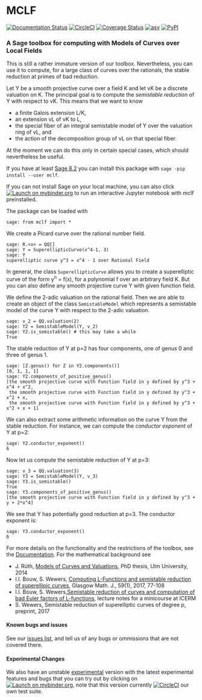 # MCLF

[![Documentation Status](https://readthedocs.org/projects/mclf/badge/)](https://mclf.readthedocs.io/?badge=latest)
[![CircleCI](https://circleci.com/gh/MCLF/mclf/tree/master.svg?style=svg)](https://circleci.com/gh/MCLF/mclf/tree/master)
[![Coverage Status](https://coveralls.io/repos/github/MCLF/mclf/badge.svg?branch=master)](https://coveralls.io/github/MCLF/mclf?branch=master)
[![asv](https://img.shields.io/badge/benchmarked%20by-asv-green.svg?style=flat)](https://mclf.github.io/mclf-asv)
[![PyPI](https://img.shields.io/pypi/v/nine.svg)](https://pypi.org/project/mclf/)

### A Sage toolbox for computing with **M**odels of **C**urves over **L**ocal **F**ields

This is still a rather immature version of our toolbox. Nevertheless, you can
use it to compute, for a large class of curves over the rationals, the stable
reduction at primes of bad reduction.

Let Y be a smooth projective curve over a field K and let vK be a discrete valuation on K.
The principal goal is to compute  the *semistable reduction* of Y with respect to vK.
This means that we want to know

* a finite Galois extension L/K,
* an extension vL of vK to L,
* the special fiber of an integral semistable model of Y over the valuation
  ring of vL, and
* the action of the decomposition group of vL on that special fiber.

At the moment we can do this only in certain special cases, which should
nevertheless be useful.

If you have at least [Sage 8.2](https://www.sagemath.org/) you can install this
package with `sage -pip install --user mclf`.

If you can not install Sage on your local machine, you can also click
[![Launch on mybinder.org](https://camo.githubusercontent.com/d57df63fab21897847014ebaec3e7f5f48951ad2/68747470733a2f2f626574612e6d7962696e6465722e6f72672f62616467652e737667)](https://mybinder.org/v2/gh/mclf/MCLF/master?filepath=example.ipynb)
to run an interactive Jupyter notebook with mclf preinstalled.

The package can be loaded with
```
sage: from mclf import *
```
We create a Picard curve over the rational number field.      
```
sage: R.<x> = QQ[]
sage: Y = SuperellipticCurve(x^4-1, 3)
sage: Y
superelliptic curve y^3 = x^4 - 1 over Rational Field
```
In general, the class `SuperellipticCurve` allows you to create a superelliptic curve of the form y<sup>n</sup> = f(x),
for a polynomial f over an arbitrary field K. But you can also define any smooth projective curve Y with given
function field.

We define the 2-adic valuation on the rational field. Then we are able to create an
object of the class `SemistableModel` which represents a semistable model of the curve Y with respect to the 2-adic
valuation.
```
sage: v_2 = QQ.valuation(2)
sage: Y2 = SemistableModel(Y, v_2)
sage: Y2.is_semistable() # this may take a while
True
```
The stable reduction of Y at p=2 has four components, one of genus 0 and
three of genus 1.
```
sage: [Z.genus() for Z in Y2.components()]
[0, 1, 1, 1]
sage: Y2.components_of_positive_genus()
[the smooth projective curve with Function field in y defined by y^3 + x^4 + x^2,
 the smooth projective curve with Function field in y defined by y^3 + x^2 + x,
 the smooth projective curve with Function field in y defined by y^3 + x^2 + x + 1]
```
We can also extract some arithmetic information on the curve Y from the stable reduction.
For instance, we can compute the *conductor exponent* of Y at p=2:
```
sage: Y2.conductor_exponent()
6
```
Now let us compute the semistable reduction of Y at p=3:
```
sage: v_3 = QQ.valuation(3)
sage: Y3 = SemistableModel(Y, v_3)
sage: Y3.is_semistable()
True
sage: Y3.components_of_positive_genus()
[the smooth projective curve with Function field in y defined by y^3 + y + 2*x^4]
```
We see that Y has potentially good reduction at p=3. The conductor exponent is:
```
sage: Y3.conductor_exponent()
6
```

For more details on the functionality and the restrictions of the toolbox, see the
[Documentation](https://mclf.readthedocs.io/en/latest/).
For the mathematical background see

* J. Rüth, [Models of Curves and Valuations](https://oparu.uni-ulm.de/xmlui/handle/123456789/3302), PhD thesis, Ulm University, 2014
* I.I. Bouw, S. Wewers, [Computing L-Functions and semistable reduction of superellipic curves](https://arxiv.org/abs/1211.4459?context=math.AG),
  Glasgow Math. J., 59(1), 2017, 77-108
* I.I. Bouw, S. Wewers,[Semistable reduction of curves and computation of bad Euler factors of L-functions](https://www.uni-ulm.de/fileadmin/website_uni_ulm/mawi.inst.100/mitarbeiter/wewers/course_notes.pdf),
   lecture notes for a minicourse at ICERM
* S. Wewers, Semistable reduction of superelliptic curves of degree p, preprint, 2017

#### Known bugs and issues

See our [issues list](https://github.com/MCLF/mclf/issues), and tell us of any bugs or ommissions that are not covered there.

#### Experimental Changes

We also have an unstable [experimental](https://github.com/MCLF/mclf/tree/experimental) version with the latest experimental features and bugs that you can try out by clicking on [![Launch on mybinder.org](https://camo.githubusercontent.com/d57df63fab21897847014ebaec3e7f5f48951ad2/68747470733a2f2f626574612e6d7962696e6465722e6f72672f62616467652e737667)](https://mybinder.org/v2/gh/mclf/MCLF/experimental?filepath=example.ipynb), note that this version currently [![CircleCI](https://circleci.com/gh/MCLF/mclf/tree/experimental.svg?style=svg)](https://circleci.com/gh/MCLF/mclf/tree/experimental) our own test suite.
